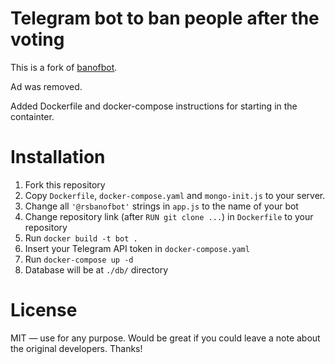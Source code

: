 # Telegram bot to ban people after the voting
This is a fork of [banofbot](https://github.com/backmeupplz/banofbot).

Ad was removed.

Added Dockerfile and docker-compose instructions for starting in the containter.

# Installation
1. Fork this repository
2. Copy `Dockerfile`, `docker-compose.yaml` and `mongo-init.js` to your server.
3. Change all `'@rsbanofbot'` strings in `app.js` to the name of your bot
4. Change repository link (after `RUN git clone ...`) in `Dockerfile` to your repository
5. Run `docker build -t bot .`
6. Insert your Telegram API token in `docker-compose.yaml`
7. Run `docker-compose up -d`
8. Database will be at `./db/` directory

# License
MIT — use for any purpose. Would be great if you could leave a note about the original developers. Thanks!
